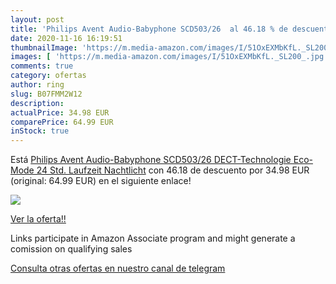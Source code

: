 ```yaml
---
layout: post
title: 'Philips Avent Audio-Babyphone SCD503/26  al 46.18 % de descuento'
date: 2020-11-16 16:19:51
thumbnailImage: 'https://m.media-amazon.com/images/I/51OxEXMbKfL._SL200_.jpg'
images: [ 'https://m.media-amazon.com/images/I/51OxEXMbKfL._SL200_.jpg' ]
comments: true
category: ofertas
author: ring
slug: B07FMM2W12
description:
actualPrice: 34.98 EUR
comparePrice: 64.99 EUR
inStock: true
---
```


Está [Philips Avent Audio-Babyphone SCD503/26  DECT-Technologie  Eco-Mode  24 Std. Laufzeit  Nachtlicht](https://www.amazon.de/dp/B07FMM2W12/?tag=tolees0ca-21) con 46.18 de descuento por 34.98 EUR (original: 64.99 EUR) en el siguiente enlace!

[![](https://m.media-amazon.com/images/I/51OxEXMbKfL._SL200_.jpg)](https://www.amazon.de/dp/B07FMM2W12/?tag=tolees0ca-21)

[Ver la oferta!!](https://www.amazon.de/dp/B07FMM2W12/?tag=tolees0ca-21)

Links participate in Amazon Associate program and might generate a comission on qualifying sales

[Consulta otras ofertas en nuestro canal de telegram](https://t.me/s/ofertas25)
